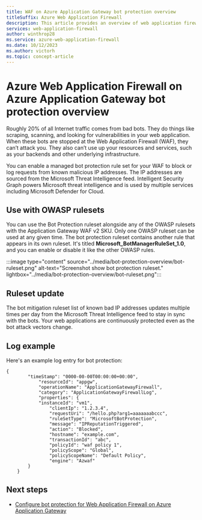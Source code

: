 ```yaml
---
title: WAF on Azure Application Gateway bot protection overview
titleSuffix: Azure Web Application Firewall
description: This article provides an overview of web application firewall (WAF) on Application Gateway bot protection
services: web-application-firewall
author: winthrop28
ms.service: azure-web-application-firewall
ms.date: 10/12/2023
ms.author: victorh
ms.topic: concept-article
---
```


# Azure Web Application Firewall on Azure Application Gateway bot protection overview

Roughly 20% of all Internet traffic comes from bad bots. They do things like scraping, scanning, and looking for vulnerabilities in your web application. When these bots are stopped at the Web Application Firewall (WAF), they can’t attack you. They also can’t use up your resources and services, such as your backends and other underlying infrastructure.

You can enable a managed bot protection rule set for your WAF to block or log requests from known malicious IP addresses. The IP addresses are sourced from the Microsoft Threat Intelligence feed. Intelligent Security Graph powers Microsoft threat intelligence and is used by multiple services including Microsoft Defender for Cloud.

## Use with OWASP rulesets

You can use the Bot Protection ruleset alongside any of the OWASP rulesets with the Application Gateway WAF v2 SKU. Only one OWASP ruleset can be used at any given time. The bot protection ruleset contains another rule that appears in its own ruleset. It's titled **Microsoft_BotManagerRuleSet_1.0**, and you can  enable or disable it like the other OWASP rules.

:::image type="content" source="../media/bot-protection-overview/bot-ruleset.png" alt-text="Screenshot show bot protection ruleset." lightbox="../media/bot-protection-overview/bot-ruleset.png":::

## Ruleset update

The bot mitigation ruleset list of known bad IP addresses updates multiple times per day from the Microsoft Threat Intelligence feed to stay in sync with the bots. Your web applications are continuously protected even as the bot attack vectors change.

## Log example

Here's an example log entry for bot protection:

```
{
        "timeStamp": "0000-00-00T00:00:00+00:00",
            "resourceId": "appgw",
            "operationName": "ApplicationGatewayFirewall",
            "category": "ApplicationGatewayFirewallLog",
            "properties": {
            "instanceId": "vm1",
                "clientIp": "1.2.3.4",
                "requestUri": "/hello.php?arg1=aaaaaaabccc",
                "ruleSetType": "MicrosoftBotProtection",
                "message": "IPReputationTriggered",
                "action": "Blocked",
                "hostname": "example.com",
                "transactionId": "abc",
                "policyId": "waf policy 1",
                "policyScope": "Global",
                "policyScopeName": "Default Policy",
                "engine": "Azwaf"
        }
    }
```

## Next steps

- [Configure bot protection for Web Application Firewall on Azure Application Gateway](bot-protection.md)
